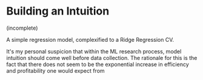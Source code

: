 <h1><b>Building an Intuition</b></h1> (incomplete)

A simple regression model, complexified to a Ridge Regression CV.

It's my personal suspicion that within the ML research process, model intuition should come well before data collection. The rationale for this is the fact that there does not seem to be the exponential increase in efficiency and profitability one would expect from 
